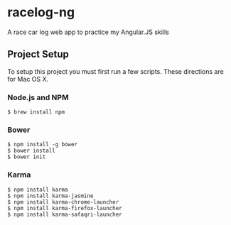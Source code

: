 # racelog-ng
A race car log web app to practice my Angular.JS skills

## Project Setup
To setup this project you must first run a few scripts. These directions are for Mac OS X.

### Node.js and NPM


    $ brew install npm


### Bower


    $ npm install -g bower
    $ bower install
    $ bower init


### Karma


    $ npm install karma 
    $ npm install karma-jasmine
    $ npm install karma-chrome-launcher 
    $ npm install karma-firefox-launcher
    $ npm install karma-safaqri-launcher


